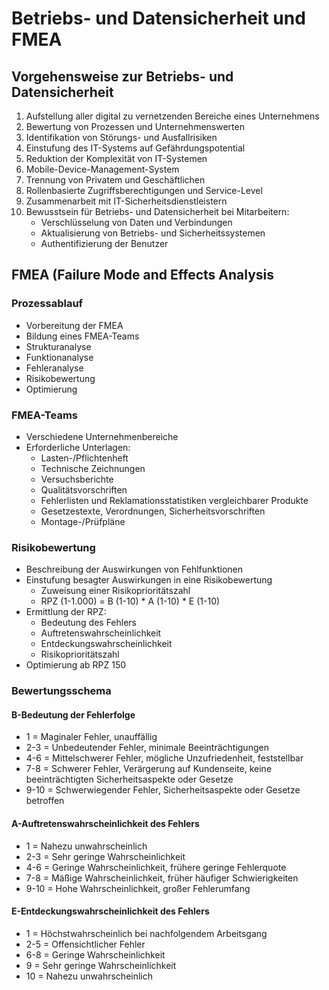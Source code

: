 # Betriebs- und Datensicherheit und FMEA

## Vorgehensweise zur Betriebs- und Datensicherheit
1. Aufstellung aller digital zu vernetzenden Bereiche eines Unternehmens
2. Bewertung von Prozessen und Unternehmenswerten
3. Identifikation von Störungs- und Ausfallrisiken
4. Einstufung des IT-Systems auf Gefährdungspotential
5. Reduktion der Komplexität von IT-Systemen
6. Mobile-Device-Management-System
7. Trennung von Privatem und Geschäftlichen
8. Rollenbasierte Zugriffsberechtigungen und Service-Level
9. Zusammenarbeit mit IT-Sicherheitsdienstleistern
10. Bewusstsein für Betriebs- und Datensicherheit bei Mitarbeitern:
    - Verschlüsselung von Daten und Verbindungen
    - Aktualisierung von Betriebs- und Sicherheitssystemen
    - Authentifizierung der Benutzer
   
## FMEA (Failure Mode and Effects Analysis

### Prozessablauf
- Vorbereitung der FMEA
- Bildung eines FMEA-Teams
- Strukturanalyse
- Funktionanalyse
- Fehleranalyse
- Risikobewertung
- Optimierung

### FMEA-Teams
- Verschiedene Unternehmenbereiche
- Erforderliche Unterlagen:
  - Lasten-/Pflichtenheft
  - Technische Zeichnungen
  - Versuchsberichte
  - Qualitätsvorschriften
  - Fehlerlisten und Reklamationsstatistiken vergleichbarer Produkte
  - Gesetzestexte, Verordnungen, Sicherheitsvorschriften
  - Montage-/Prüfpläne

### Risikobewertung
- Beschreibung der Auswirkungen von Fehlfunktionen
- Einstufung besagter Auswirkungen in eine Risikobewertung
  - Zuweisung einer Risikoprioritätszahl
  - RPZ (1-1.000) = B (1-10) * A (1-10) * E (1-10)
- Ermittlung der RPZ:
  - Bedeutung des Fehlers
  - Auftretenswahrscheinlichkeit
  - Entdeckungswahrscheinlichkeit
  - Risikoprioritätszahl
- Optimierung ab RPZ 150

### Bewertungsschema

#### B-Bedeutung der Fehlerfolge
- 1 = Maginaler Fehler, unauffällig
- 2-3 = Unbedeutender Fehler, minimale Beeinträchtigungen
- 4-6 = Mittelschwerer Fehler, mögliche Unzufriedenheit, feststellbar
- 7-8 = Schwerer Fehler, Verärgerung auf Kundenseite, keine beeinträchtigten Sicherheitsaspekte oder Gesetze
- 9-10 = Schwerwiegender Fehler, Sicherheitsaspekte oder Gesetze betroffen

#### A-Auftretenswahrscheinlichkeit des Fehlers
- 1 = Nahezu unwahrscheinlich
- 2-3 = Sehr geringe Wahrscheinlichkeit
- 4-6 = Geringe Wahrscheinlichkeit, frühere geringe Fehlerquote
- 7-8 = Mäßige Wahrscheinlichkeit, früher häufiger Schwierigkeiten
- 9-10 = Hohe Wahrscheinlichkeit, großer Fehlerumfang

#### E-Entdeckungswahrscheinlichkeit des Fehlers
- 1 = Höchstwahrscheinlich bei nachfolgendem Arbeitsgang
- 2-5 = Offensichtlicher Fehler
- 6-8 = Geringe Wahrscheinlichkeit
- 9 = Sehr geringe Wahrscheinlichkeit
- 10 = Nahezu unwahrscheinlich

